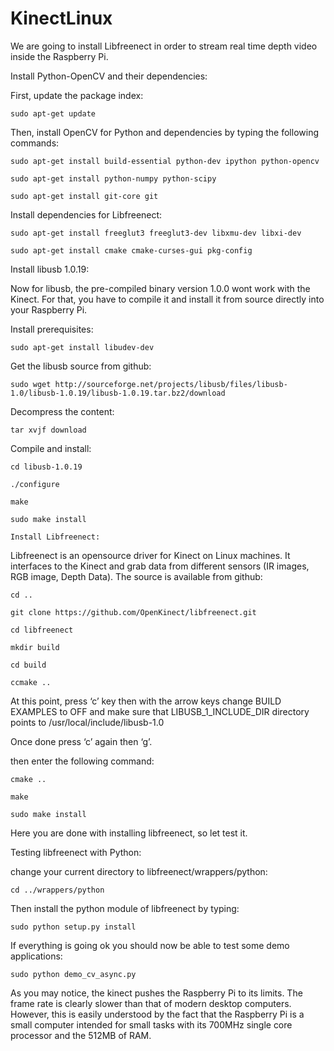 KinectLinux
===========

We are going to install Libfreenect in order to stream real time depth video inside the Raspberry Pi.


Install Python-OpenCV and their dependencies:

First, update the package index:

    sudo apt-get update

Then, install OpenCV for Python and dependencies by typing the following commands:

    sudo apt-get install build-essential python-dev ipython python-opencv

    sudo apt-get install python-numpy python-scipy

    sudo apt-get install git-core git

Install dependencies for Libfreenect:

    sudo apt-get install freeglut3 freeglut3-dev libxmu-dev libxi-dev

    sudo apt-get install cmake cmake-curses-gui pkg-config

Install libusb 1.0.19:

Now for libusb, the pre-compiled binary version 1.0.0 wont work with the Kinect. For that, you have to compile it and install it from source directly into your Raspberry Pi.

Install prerequisites:

    sudo apt-get install libudev-dev

Get the libusb source from github:

    sudo wget http://sourceforge.net/projects/libusb/files/libusb-1.0/libusb-1.0.19/libusb-1.0.19.tar.bz2/download

Decompress the content:

    tar xvjf download

Compile and install:

    cd libusb-1.0.19

    ./configure

    make

    sudo make install

    Install Libfreenect:

Libfreenect is an opensource driver for Kinect on Linux machines. It interfaces to the Kinect and grab data from different sensors (IR images, RGB image, Depth Data). The source is available from github:

    cd ..

    git clone https://github.com/OpenKinect/libfreenect.git

    cd libfreenect

    mkdir build

    cd build

    ccmake ..

At this point, press ‘c’ key then with the arrow keys change BUILD EXAMPLES to OFF and make sure that LIBUSB_1_INCLUDE_DIR directory points to  /usr/local/include/libusb-1.0

Once done press ‘c’ again then ‘g’.

then enter the following command:

    cmake ..

    make

    sudo make install

Here you are done with installing libfreenect, so let test it.

Testing libfreenect with Python:

change your current directory to libfreenect/wrappers/python:

    cd ../wrappers/python

Then install the python module of libfreenect by typing:

    sudo python setup.py install

If everything is going ok you should now be able to test some demo applications:

    sudo python demo_cv_async.py

As you may notice, the kinect pushes the Raspberry Pi to its limits. The frame rate is clearly slower than that of modern desktop computers. However, this is easily understood by the fact that the Raspberry Pi is a small computer intended for small tasks with its 700MHz single core processor and the 512MB of RAM.
